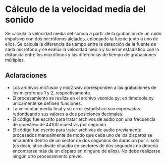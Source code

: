 # Cálculo de la velocidad media del sonido

Se calcula la velocidad media del sonido a partir de la grabación de un ruido impulsivo con dos micrófonos alejados, colocando la fuente junto a uno de ellos. Se calcula la diferencia de tiempo entre la detección de la fuente de cada micrófono y se evalúa la velocidad media y su error estadístico con la distancia entre los micrófonos y las diferencias de tiempo de grabaciones múltiples.

## Aclaraciones

- Los archivos mic1.wav y mic2.wav corresponden a las grabaciones de los micrófonos 1 y 2, respectivamente.
- El procesamiento se realiza en el archivo vsonido.py; en timetools.py únicamente se definen funciones.
- La velocidad media final y su error estadístico son expresadas redondeando sus valores a dos posiciones decimales.
- El código fue escrito para tratar archivos de audio con una frecuencia de muestreo de 44100 muestras por segundo.
- El código fue escrito para tratar archivos de audio previamente procesados manualmente de modo que cada uno de los disparos se encuentre dentro de un sector de dos segundos de duración por sí solo (es decir, si se divide el audio en sectores de dos segundos no debería encontrarse más de un disparo en ninguno de ellos). No debe realizarse ningún otro procesamiento previo.
